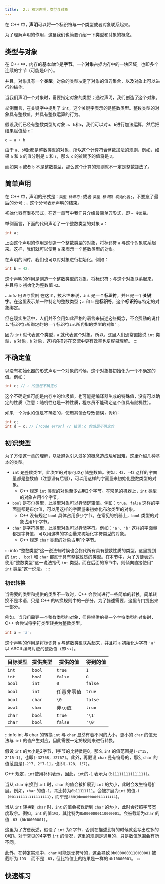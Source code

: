 ```yaml
---
title:  2.1 初识声明，类型与对象
---
```


在 C++ 中，**声明**可以将一个标识符与一个类型或者对象联系起来。

为了理解声明的作用，这里我们也简要介绍一下类型和对象的概念。

## 类型与对象

在 C++ 中，内存的基本单位是**字节**。一个**对象**占据内存中的一块区域，也即多个连续的字节（可能是0个）。

并且，对象具有一个**类型**。对象的类型决定了对象的值的集合，以及对象上可以进行的操作。

当我们声明一个对象时，需要指定对象的类型；通过声明，我们创造了这个对象。

举例而言，在关键字中提到了 `int`，这个关键字表示的是整数类型。整数类型的对象具有整数值，并具有整数运算的行为。

假设我们已经有整数类型的对象 `a`、`b`和`c`，我们可以对`a`、`b`进行加法运算，然后把结果赋值给 `c`：
```cpp
c = a + b
```
由于 `a`、`b`和`c`都是整数类型的对象，所以这个计算符合整数加法的规则。例如，如果 `a` 和 `b` 的值分别是 `1` 和 `2`，那么 `c` 的被赋予的值将是 `3`。

而如果 `a` 或者 `b` 不是整数类型，那么这个计算的规则就不一定是整数加法了。

## 简单声明

在 C++ 中，声明的形式是：`类型 标识符;` 或者 `类型 标识符 初始化器;`。不要忘了最后的分号 `;`，这个分号表示声明的结束。

初始化器有很多形式，在这一章节中我们只介绍最简单的形式，即 `= 字面量`。

举例而言，下面的代码声明了一个整数类型的对象 `a`：

```cpp
int a;
```

上面这个声明的作用是创造一个整数类型的对象，将标识符 `a` 与这个对象联系起来。这样，我们就可以使用 `a` 来表示一个整数类型的对象。

在声明的同时，我们也可以对对象进行初始化。例如：

```cpp
int b = 42;
```

这个声明的作用是创造一个整数类型的对象，将标识符 `b` 与这个对象联系起来，并且将 `b` 初始化为整数值 `42`。

:::info 用语与惯例
在这里，技术性来说，`int` 是一个**标识符**，并且是一个**关键字**。在这里表示某一种特定的整数类型；`a` 和 `b` 是**标识符**，这个**标识符**与特定的对象绑定。

但在现实生活中，人们并不会用如此严格的语言来描述这些概念，不会费劲的说什么“标识符`a`所绑定的的一个标识符`int`所代指的类型的对象” 。

因为 `int` 就代表这个类型，`a` 就代表这个对象。所以，这里人们通常直接说 `int` 类型，`a` 对象，`b` 对象，这样的描述在交流中更有效率也更容易理解。
:::

## 不确定值

以没有初始化器的形式声明一个对象的时候，这个对象被初始化为一个不确定的值。例如：
```cpp
int c; // c 的值是不确定的 
```
这个不确定值可能是内存中的垃圾值，也可能是编译器生成的特殊值，没有可以确定的性质（注意：随机性也是一种性质，程序员不能确定这个值具有随机性）。

如果一个对象的值是不确定的，使用其值会导致错误，例如：
```cpp
int c;
int d = c; // [!code error] // 错误：c 的值是不确定的
```

## 初识类型

为了方便这一章的理解，以及避免引入过多的概念造成理解困难，这里介绍几种基本的类型。

* `int` 是整数类型，此类型的对象可以存储整数值。例如：`42`、`-42` 这样的字面量都是整数值（注意没有后缀），可以用这样的字面量来初始化整数类型的对象。
  * C++ 规定 `int` 类型的对象至少占用2个字节。在常见的机器上，`int` 类型的对象占用4个字节。
* `bool` 是布尔类型，此类型对象可以存储逻辑值。例如：`true`、`false` 这样的字面量都是布尔值，可以用这样的字面量来初始化布尔类型的对象。
  * C++ 没有规定 `bool` 具体占用多少字节。在常见的机器上，`bool` 类型的对象占用1个字节。 
* `char` 是字符类型，此类型对象可以存储字符。例如：`'a'`、`'b'` 这样的字面量都是字符值，可以用这样的字面量来初始化字符类型的对象。
  * C++ 规定 `char` 类型的对象占用1个字节。

::: info
“整数类型”这一说法有时候也会指代所有具有整数性质的类型，这里提到的 `int` 、 `bool` 和 `char` 都属于具有整数性质的类型。在本节中，为了方便表述，使用“整数类型”这一说法指代 `int` 类型。而在后面的章节中，则倾向直接使用“ `int` 类型”这一说法。
:::

### 初识转换

当需要的类型和提供的类型不一致时，C++ 会尝试进行一些简单的转换。简单转换不是术语，只是 C++ 的转换规则中的一部分，为了描述需要，这里专门提出来一部分。

例如，当我们需要一个整数类型的对象，但是提供的是一个字符类型的对象时，C++ 会尝试将字符类型转换为整数类型。

```cpp
int a = 'a';
```

这个声明的作用是将标识符 `a` 与整数类型联系起来，并且将 `a` 初始化为字符 `'a'` 以 ASCII 编码对应的整数值（即 `97`）。

| 目标类型 | 提供类型 | 提供的值   | 得到的值 |
| -------- | -------- | ---------- | -------- |
| `int`    | `bool`   | `true`     | `1`      |
| `int`    | `bool`   | `false`    | `0`      |
| `bool`   | `int`    | `0`        | `false`  |
| `bool`   | `int`    | 任意非零值 | `true`   |
| `bool`   | `char`   | `\0`       | `false`  |
| `bool`   | `char`   | 非`\0`值   | `true`   |
| `char`   | `bool`   | `true`     | `'\1'`   |
| `char`   | `bool`   | `false`    | `'\0'`   |


:::info int 与 char 的转换
`int` 与 `char` 显然有着不同的大小，更小的 `char` 的值无法与 `int` 的值产生对应，因此需要一定的规则来进行转换。

假设 `int` 的大小是2字节，1字节的比特数是8，那么 `int` 的值范围是`[-2^15, 2^15-1]`，也即`[-32768, 32767]`。此外，再假设 `char` 是有符号的，那么 `char` 的值范围是`[-2^7, 2^7-1]`，也即`[-128, 127]`。

C++ 规定，`int`使用补码表示，因此，`int`的`-1` 表示为 `0b1111111111111111`。

当从 `char` 转换到 `int` 时，`char` 的值会被扩展到 `int` 的大小，此时会发生符号扩展。例如，`char` 的值`-1`，其比特为`0b11111111`。会被扩展为`int` 的值`-1`（`0b1111111111111111`），而不是`255`(`0b0000000011111111`)。

当从 `int` 转换到 `char` 时，`int` 的值会被截断到 `char` 的大小，此时会按照字节宽度取余。例如，`int` 的值`193`，其比特为`0b0000000110000001`。会被截断为`char` 的值 `-63`（`0b10000001`）。


这里为了方便表述，假设了 `int` 为2字节，否则在描述比特的时候就会写出过多的0和1。对于常见的4字节 `int` 的情况，这里的规则是通用的，只是数值范围会有所不同。

此外，在特定实现中，`char` 可能是无符号的，这会导致 `0b0000000110000001` 被截断为 `193` ，而不是 `-63`，但比特位上的结果是一样的 `0b10000001`。
:::

## 快速练习

<Choices 
    :questions="[
        {
            text: '下面的声明创建了什么对象？',
            code: 'int example = \'a\';',
            shuffleOptions: false,
            options: ['int 类型的对象', 'char 类型的对象', 'bool 类型的对象', '没有创建对象'],
            answers: ['int 类型的对象']
        },
        {
            text: '下面的声明创建了什么对象？',
            code: 'int nope;',
            shuffleOptions: false,
            options: ['int 类型的对象', 'char 类型的对象', 'bool 类型的对象', '没有创建对象'],
            answers: ['int 类型的对象']
        },
        {
            text: '下面的声明创建了什么对象？',
            code: 'char test = false;',
            shuffleOptions: false,
            options: ['int 类型的对象', 'char 类型的对象', 'bool 类型的对象', '没有创建对象'],
            answers: ['char 类型的对象']
        },
        {
            text: 'a的值被初始化为什么？',
            code: 'int a = true;',
            shuffleOptions: false,
            options: ['1', 'true', '不确定值', '无法初始化'],
            answers: ['1']
        },
        {
            text: 'a的值被初始化为什么？',
            code: 'int a = \'\\54\';',
            shuffleOptions: false,
            options: ['54', '44', '1', '不确定值', '无法初始化'],
            answers: ['44']
        },
        {
            text: 'a的值被初始化为什么？',
            code: 'char a = false;',
            shuffleOptions: false,
            options: ['\'0\'', '\'\\0\'', '不确定值', '没有初始化'],
            answers: ['\'\\0\'']
        }
    ]"/>
